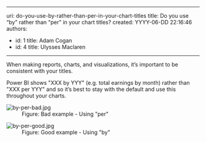 

---
uri: do-you-use-by-rather-than-per-in-your-chart-titles
title: Do you use “by” rather than “per” in your chart titles?
created: YYYY-06-DD 22:16:46
authors:
  - id: 1
    title: Adam Cogan
  - id: 4
    title: Ulysses Maclaren
---




<span class='intro'> When making reports, charts, and visualizations, it’s important to be consistent with your titles.<br> </span>

<p>Power BI shows &quot;XXX by YYY&quot; (e.g. total earnings by month) rather than &quot;XXX per YYY&quot; and so it’s best to stay with the default and use this throughout your charts.<br></p><dl class="badImage"><dt><img src="/PublishingImages/by-per-bad.jpg" alt="by-per-bad.jpg" /></dt><dd>Figure&#58; Bad example - Using &quot;per&quot;</dd></dl><dl class="goodImage"><dt><img src="/PublishingImages/by-per-good.jpg" alt="by-per-good.jpg" /></dt><dd>Figure&#58; Good example - Using &quot;by&quot; ​<br></dd></dl>


